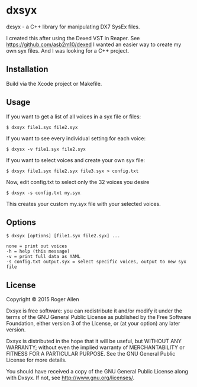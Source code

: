 # dxsyx

dxsyx - a C++ library for manipulating DX7 SysEx files.

I created this after using the Dexed VST in Reaper.  See https://github.com/asb2m10/dexed
I wanted an easier way to create my own syx files.  And I was looking for a C++ project.

## Installation

Build via the Xcode project or Makefile.

## Usage

If you want to get a list of all voices in a syx file or files:

    $ dxsyx file1.syx file2.syx

If you want to see every individual setting for each voice:

    $ dxysx -v file1.syx file2.syx

If you want to select voices and create your own syx file:

    $ dxsyx file1.syx file2.syx file3.syx > config.txt

Now, edit config.txt to select only the 32 voices you desire

    $ dxsyx -s config.txt my.syx 
    
This creates your custom my.syx file with your selected voices.

## Options

    $ dxsyx [options] [file1.syx file2.syx] ...
    
    none = print out voices
    -h = help (this message)
    -v = print full data as YAML
    -s config.txt output.syx = select specific voices, output to new syx file

## License

Copyright © 2015 Roger Allen

Dxsyx is free software: you can redistribute it and/or modify
it under the terms of the GNU General Public License as published by
the Free Software Foundation, either version 3 of the License, or
(at your option) any later version.

Dxsyx is distributed in the hope that it will be useful,
but WITHOUT ANY WARRANTY; without even the implied warranty of
MERCHANTABILITY or FITNESS FOR A PARTICULAR PURPOSE.  See the
GNU General Public License for more details.

You should have received a copy of the GNU General Public License
along with Dxsyx.  If not, see <http://www.gnu.org/licenses/>.
